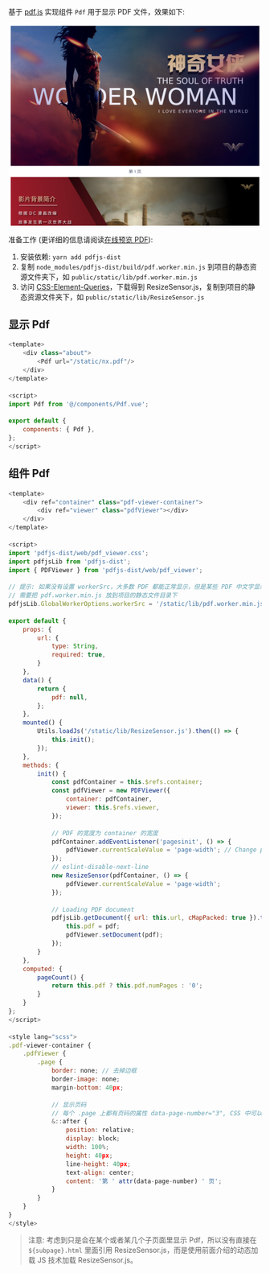 基于 [pdf.js](https://github.com/mozilla/pdf.js) 实现组件 `Pdf` 用于显示 PDF 文件，效果如下:

<img src="img/pdf.png" width=905>

准备工作 (更详细的信息请阅读[在线预览 PDF](https://qtdebug.com/pdf-online)):

1. 安装依赖: `yarn add pdfjs-dist`
2. 复制 `node_modules/pdfjs-dist/build/pdf.worker.min.js` 到项目的静态资源文件夹下，如 `public/static/lib/pdf.worker.min.js`
3. 访问 [CSS-Element-Queries](http://marcj.github.io/css-element-queries/)，下载得到 ResizeSensor.js，复制到项目的静态资源文件夹下，如 `public/static/lib/ResizeSensor.js`

## 显示 Pdf

```js
<template>
    <div class="about">
        <Pdf url="/static/nx.pdf"/>
    </div>
</template>

<script>
import Pdf from '@/components/Pdf.vue';

export default {
    components: { Pdf },
};
</script>
```

## 组件 Pdf

```js
<template>
    <div ref="container" class="pdf-viewer-container">
        <div ref="viewer" class="pdfViewer"></div>
    </div>
</template>

<script>
import 'pdfjs-dist/web/pdf_viewer.css';
import pdfjsLib from 'pdfjs-dist';
import { PDFViewer } from 'pdfjs-dist/web/pdf_viewer';

// 提示: 如果没有设置 workerSrc，大多数 PDF 都能正常显示，但是某些 PDF 中文字显示不出来
// 需要把 pdf.worker.min.js 放到项目的静态文件目录下
pdfjsLib.GlobalWorkerOptions.workerSrc = '/static/lib/pdf.worker.min.js';

export default {
    props: {
        url: {
            type: String,
            required: true,
        }
    },
    data() {
        return {
            pdf: null,
        };
    },
    mounted() {
        Utils.loadJs('/static/lib/ResizeSensor.js').then(() => {
            this.init();
        });
    },
    methods: {
        init() {
            const pdfContainer = this.$refs.container;
            const pdfViewer = new PDFViewer({
                container: pdfContainer,
                viewer: this.$refs.viewer,
            });

            // PDF 的宽度为 container 的宽度
            pdfContainer.addEventListener('pagesinit', () => {
                pdfViewer.currentScaleValue = 'page-width'; // Change pdfViewer's default scale.
            });
            // eslint-disable-next-line
            new ResizeSensor(pdfContainer, () => {
                pdfViewer.currentScaleValue = 'page-width';
            });

            // Loading PDF document
            pdfjsLib.getDocument({ url: this.url, cMapPacked: true }).then(pdf => {
                this.pdf = pdf;
                pdfViewer.setDocument(pdf);
            });
        }
    },
    computed: {
        pageCount() {
            return this.pdf ? this.pdf.numPages : '0';
        }
    }
};
</script>

<style lang="scss">
.pdf-viewer-container {
    .pdfViewer {
        .page {
            border: none; // 去掉边框
            border-image: none;
            margin-bottom: 40px;

            // 显示页码
            // 每个 .page 上都有页码的属性 data-page-number="3", CSS 中可以通过 attr 读取这个属性
            &::after {
                position: relative;
                display: block;
                width: 100%;
                height: 40px;
                line-height: 40px;
                text-align: center;
                content: '第 ' attr(data-page-number) ' 页';
            }
        }
    }
}
</style>
```

> 注意: 考虑到只是会在某个或者某几个子页面里显示 Pdf，所以没有直接在 `${subpage}.html` 里面引用 ResizeSensor.js，而是使用前面介绍的动态加载 JS 技术加载 ResizeSensor.js。